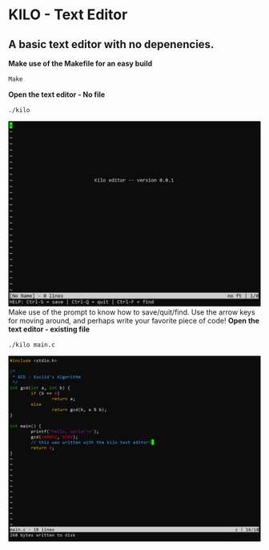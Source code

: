 # KILO - Text Editor
## A basic text editor with no depenencies.
**Make use of the Makefile for an easy build**
```sh
Make
```
**Open the text editor - No file**
```sh
./kilo
```
![Screenshot of the text editor with a new file](https://github.com/DavidZalman101/Text_Editor/blob/master/Kilo-example-new_file.png)
Make use of the prompt to know how to save/quit/find.
Use the arrow keys for moving around, and perhaps write your favorite piece of code!
**Open the text editor - existing file**
```sh
./kilo main.c
```
![Screenshot of the text editor](https://github.com/DavidZalman101/Text_Editor/blob/master/Kilo-example.png)
